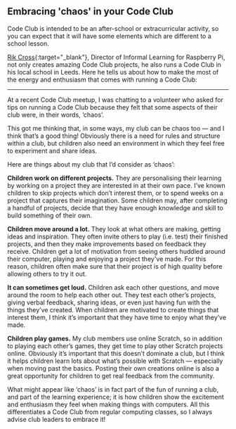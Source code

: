 ## Embracing 'chaos' in your Code Club

Code Club is intended to be an after-school or extracurricular activity, so you can expect that it will have some elements which are different to a school lesson.

[Rik Cross](https://www.futurelearn.com/profiles/4572112){:target="_blank"}, Director of Informal Learning for Raspberry Pi, not only creates amazing Code Club projects, he also runs a Code Club in his local school in Leeds. Here he tells us about how to make the most of the energy and enthusiasm that comes with running a Code Club:


* * *

At a recent Code Club meetup, I was chatting to a volunteer who asked for tips on running a Code Club because they felt that some aspects of their club were, in their words, ‘chaos’.

This got me thinking that, in some ways, my club can be chaos too — and I think that’s a good thing! Obviously there is a need for rules and structure within a club, but children also need an environment in which they feel free to experiment and share ideas.

Here are things about my club that I’d consider as ‘chaos’:

**Children work on different projects.** They are personalising their learning by working on a project they are interested in at their own pace. I’ve known children to skip projects which don’t interest them, or to spend weeks on a project that captures their imagination. Some children may, after completing a handful of projects, decide that they have enough knowledge and skill to build something of their own.

**Children move around a lot.** They look at what others are making, getting ideas and inspiration. They often invite others to play (i.e. test) their finished projects, and then they make improvements based on feedback they receive. Children get a lot of motivation from seeing others huddled around their computer, playing and enjoying a project they've made. For this reason, children often make sure that their project is of high quality before allowing others to try it out.

**It can sometimes get loud.** Children ask each other questions, and move around the room to help each other out. They test each other’s projects, giving verbal feedback, sharing ideas, or even just having fun with the things they’ve created. When children are motivated to create things that interest them, I think it’s important that they have time to enjoy what they’ve made.

**Children play games.** My club members use online Scratch, so in addition to playing each other’s games, they get time to play other Scratch projects online. Obviously it’s important that this doesn’t dominate a club, but I think it helps children learn lots about what’s possible with Scratch — especially when moving past the basics. Posting their own creations online is also a great opportunity for children to get real feedback from the community.

What might appear like ‘chaos’ is in fact part of the fun of running a club, and part of the learning experience; it is how children show the excitement and enthusiasm they feel when making things with computers. All this differentiates a Code Club from regular computing classes, so I always advise club leaders to embrace it!

